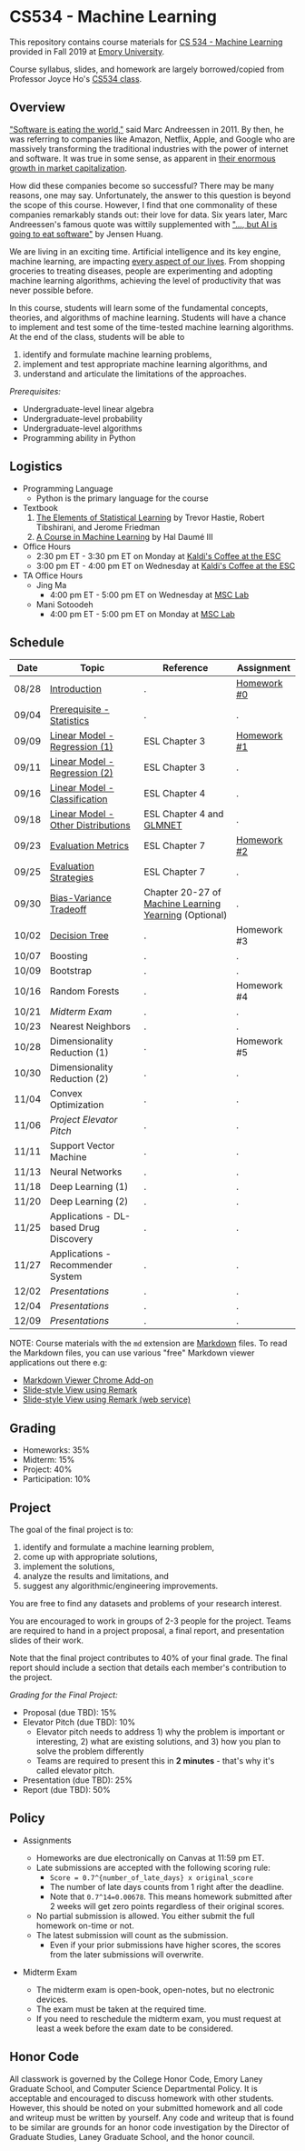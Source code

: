 # CS534 - Machine Learning

This repository contains course materials for [CS 534 - Machine Learning](https://www.cs.emory.edu/courses/atlas/graduate/) provided in Fall 2019 at [Emory University](http://www.emory.edu/home/index.html).

Course syllabus, slides, and homework are largely borrowed/copied from Professor Joyce Ho's [CS534 class](https://joyceho.github.io/course/cs534_f18/).

## Overview

["Software is eating the world,"](https://a16z.com/2011/08/20/why-software-is-eating-the-world/)
 said Marc Andreessen in 2011. 
By then, he was referring to companies like Amazon, Netflix, Apple, and Google who are massively transforming the traditional industries with the power of internet and software.
It was true in some sense, as apparent in [their enormous growth in market capitalization](https://www.investopedia.com/terms/f/faang-stocks.asp).

How did these companies become so successful?
There may be many reasons, one may say. 
Unfortunately, the answer to this question is beyond the scope of this course.
However, I find that one commonality of these companies remarkably stands out:
their love for data.
Six years later, Marc Andreessen's famous quote was wittily supplemented with
["..., but AI is going to eat software"](https://www.technologyreview.com/s/607831/nvidia-ceo-software-is-eating-the-world-but-ai-is-going-to-eat-software/)
by Jensen Huang.

We are living in an exciting time.
Artificial intelligence and its key engine, machine learning, are impacting [every aspect of our lives](http://www.bbc.com/future/machine-minds).
From shopping groceries to treating diseases, 
people are experimenting and adopting machine learning algorithms, 
achieving the level of productivity that was never possible before.

In this course, students will learn some of the fundamental concepts, theories, and algorithms of machine learning. 
Students will have a chance to implement and test some of the time-tested machine learning algorithms.
At the end of the class, students will be able to 
1) identify and formulate machine learning problems, 
2) implement and test appropriate machine learning algorithms, and
3) understand and articulate the limitations of the approaches.

_Prerequisites:_
- Undergraduate-level linear algebra
- Undergraduate-level probability 
- Undergraduate-level algorithms
- Programming ability in Python 

## Logistics

- Programming Language
  - Python is the primary language for the course
- Textbook
  1. [The Elements of Statistical Learning](https://web.stanford.edu/~hastie/ElemStatLearn/) by Trevor Hastie, Robert Tibshirani, and Jerome Friedman
  1. [A Course in Machine Learning](http://ciml.info/) by Hal Daum&#xE9; III
- Office Hours
  - 2:30 pm ET - 3:30 pm ET on Monday at [Kaldi's Coffee at the ESC](https://kaldiscoffee.com/pages/kaldis-coffee-at-the-esc)
  - 3:00 pm ET - 4:00 pm ET on Wednesday at [Kaldi's Coffee at the ESC](https://kaldiscoffee.com/pages/kaldis-coffee-at-the-esc)
- TA Office Hours
  - Jing Ma
    - 4:00 pm ET - 5:00 pm ET on Wednesday at [MSC Lab](http://www.mathcs.emory.edu/computinglab.php)
  - Mani Sotoodeh
    - 4:00 pm ET - 5:00 pm ET on Monday at [MSC Lab](http://www.mathcs.emory.edu/computinglab.php)

## Schedule

| Date | Topic | Reference | Assignment |
| ---- | ----- | --------- | ---------- |
| 08/28 | [Introduction](prerequisite/slides.html) | . | [Homework #0](homework/hw0.md) |
| 09/04 | [Prerequisite - Statistics](prerequisite/slides.html#13) | . | . |
| 09/09 | [Linear Model - Regression (1)](linear_model/slides_reg.html)  | ESL Chapter 3 | [Homework #1](homework/hw1.md) |
| 09/11 | [Linear Model - Regression (2)](linear_model/slides_reg.html) | ESL Chapter 3 | . |
| 09/16 | [Linear Model - Classification](linear_model/slides_cls.html) | ESL Chapter 4 | . |
| 09/18 | [Linear Model - Other Distributions](linear_model/slides_cls.html) | ESL Chapter 4 and [GLMNET](https://web.stanford.edu/~hastie/glmnet/glmnet_beta.html) | . |
| 09/23 | [Evaluation Metrics](evaluation/slides.html) | ESL Chapter 7 | [Homework #2](homework/hw2.md) |
| 09/25 | [Evaluation Strategies](evaluation/slides.html) | ESL Chapter 7 | . |
| 09/30 | [Bias-Variance Tradeoff](bias_variance/slides.html) | Chapter 20-27 of [Machine Learning Yearning](https://www.deeplearning.ai/machine-learning-yearning/) (Optional) | . |
| 10/02 | [Decision Tree](decision_tree/slides.html) | . | Homework #3 |
| 10/07 | Boosting | . | . |
| 10/09 | Bootstrap | . | . |
| 10/16 | Random Forests | . | Homework #4 |
| 10/21 | _Midterm Exam_ | . | . |
| 10/23 | Nearest Neighbors | . | . |
| 10/28 | Dimensionality Reduction (1) | . | Homework #5 |
| 10/30 | Dimensionality Reduction (2) | . | . |
| 11/04 | Convex Optimization | . | . |
| 11/06 | _Project Elevator Pitch_ | . | . |
| 11/11 | Support Vector Machine | . | . |
| 11/13 | Neural Networks | . | . |
| 11/18 | Deep Learning (1) | . | . |
| 11/20 | Deep Learning (2) | . | . |
| 11/25 | Applications - DL-based Drug Discovery | . | . |
| 11/27 | Applications - Recommender System | . | . |
| 12/02 | _Presentations_ | . | . |
| 12/04 | _Presentations_ | . | . |
| 12/09 | _Presentations_ | . | . |

NOTE: Course materials with the `md` extension are [Markdown](https://en.wikipedia.org/wiki/Markdown) files.
To read the Markdown files, you can use various "free" Markdown viewer applications out there e.g:
- [Markdown Viewer Chrome Add-on](https://chrome.google.com/webstore/detail/markdown-viewer/ckkdlimhmcjmikdlpkmbgfkaikojcbjk?hl=en)
- [Slide-style View using Remark](https://github.com/gnab/remark)
- [Slide-style View using Remark (web service)](https://remarkjs.com/remarkise)


## Grading

- Homeworks: 35%
- Midterm: 15%
- Project: 40%
- Participation: 10%

## Project

The goal of the final project is to: 
1. identify and formulate a machine learning problem, 
1. come up with appropriate solutions, 
1. implement the solutions, 
1. analyze the results and limitations, and 
1. suggest any algorithmic/engineering improvements.

You are free to find any datasets and problems of your research interest.

You are encouraged to work in groups of 2-3 people for the project.
Teams are required to hand in a project proposal, a final report, and presentation slides of their work.

Note that the final project contributes to 40% of your final grade. 
The final report should include a section that details each member's contribution to the project. 

_Grading for the Final Project:_
- Proposal (due TBD): 15%
- Elevator Pitch (due TBD): 10%
  - Elevator pitch needs to address 1) why the problem is important or interesting, 2) what are existing solutions, and 3) how you plan to solve the problem differently
  - Teams are required to present this in **2 minutes** - that's why it's called elevator pitch.
- Presentation (due TBD): 25%
- Report (due TBD): 50%


## Policy

- Assignments
  - Homeworks are due electronically on Canvas at 11:59 pm ET.
  - Late submissions are accepted with the following scoring rule:
      - `Score = 0.7^{number_of_late_days} x original_score` 
      - The number of late days counts from 1 right after the deadline.
      - Note that `0.7^14=0.00678`. This means homework submitted after 2 weeks will get zero points regardless of their original scores.
  - No partial submission is allowed. You either submit the full homework on-time or not.
  - The latest submission will count as the submission.
    - Even if your prior submissions have higher scores, the scores from the later submissions will overwrite.

- Midterm Exam
  - The midterm exam is open-book, open-notes, but no electronic devices.
  - The exam must be taken at the required time.
  - If you need to reschedule the midterm exam, you must request at least a week before the exam date to be considered.

## Honor Code

All classwork is governed by the College Honor Code, Emory Laney Graduate School, and Computer Science Departmental Policy. 
It is acceptable and encouraged to discuss homework with other students. 
However, this should be noted on your submitted homework and all code and writeup must be written by yourself. 
Any code and writeup that is found to be similar are grounds for an honor code investigation by the Director of Graduate Studies, Laney Graduate School, and the honor council. 




